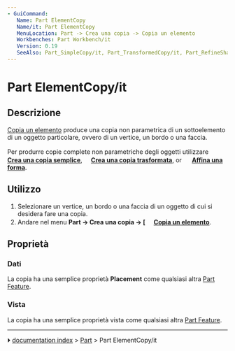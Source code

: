 ```yaml
---
- GuiCommand:
   Name: Part ElementCopy
   Name/it: Part ElementCopy
   MenuLocation: Part -> Crea una copia -> Copia un elemento
   Workbenches: Part Workbench/it
   Version: 0.19
   SeeAlso: Part_SimpleCopy/it, Part_TransformedCopy/it, Part_RefineShape/it
---
```


# Part ElementCopy/it


</div>

## Descrizione

[Copia un elemento](Part_ElementCopy/it.md) produce una copia non parametrica di un sottoelemento di un oggetto particolare, ovvero di un vertice, un bordo o una faccia.

Per produrre copie complete non parametriche degli oggetti utilizzare **<img src="images/Part_SimpleCopy.svg" width=16px> [Crea una copia semplice](Part_SimpleCopy/it.md)**, **<img src="images/Part_TransformedCopy.svg" width=16px>[Crea una copia trasformata](Part_TransformedCopy/it.md)**, or **<img src="images/Part_RefineShape.svg" width=16px> [Affina una forma](Part_RefineShape/it.md)**.

## Utilizzo


<div class="mw-translate-fuzzy">

1.  Selezionare un vertice, un bordo o una faccia di un oggetto di cui si desidera fare una copia.
2.  Andare nel menu **Part → Crea una copia → [<img src=images/Part_ElementCopy.svg style="width:16px"> [Copia un elemento](Part_ElementCopy/it.md)**.


</div>

## Proprietà

### Dati


<div class="mw-translate-fuzzy">

La copia ha una semplice proprietà **Placement** come qualsiasi altra [Part Feature](Part_Feature/it.md).


</div>

### Vista


<div class="mw-translate-fuzzy">

La copia ha una semplice proprietà vista come qualsiasi altra [Part Feature](Part_Feature/it.md).


</div>



---
⏵ [documentation index](../README.md) > [Part](Part_Workbench.md) > Part ElementCopy/it
